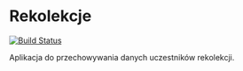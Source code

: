 # Rekolekcje

[![Build Status](https://travis-ci.org/oaza-waw/rekolekcje-api.svg?branch=master)](https://travis-ci.org/oaza-waw/rekolekcje-api)

Aplikacja do przechowywania danych uczestników rekolekcji.
